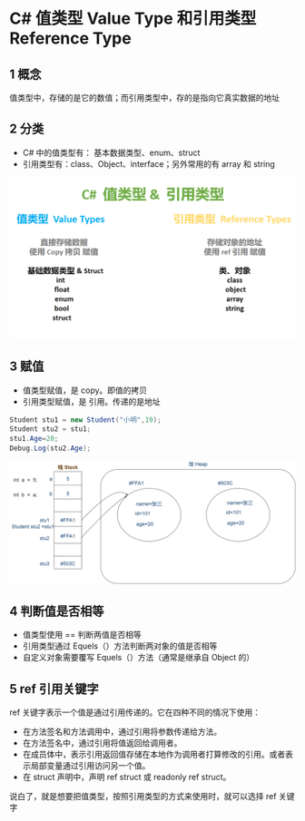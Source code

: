 # C# 值类型 Value Type 和引用类型 Reference Type

## 1 概念

值类型中，存储的是它的数值；而引用类型中，存的是指向它真实数据的地址

## 2 分类

- C# 中的值类型有： 基本数据类型、enum、struct
- 引用类型有：class、Object、interface；另外常用的有 array 和 string

![](../../../imgs/值类型&引用类型.png)

## 3 赋值

- 值类型赋值，是 copy。即值的拷贝
- 引用类型赋值，是 引用。传递的是地址

```C#
Student stu1 = new Student("小明",19);
Student stu2 = stu1;
stu1.Age=20;
Debug.Log(stu2.Age);
```

![](../../../imgs/值类型&引用类型1.png)

## 4 判断值是否相等

* 值类型使用 == 判断两值是否相等
* 引用类型通过 Equels（）方法判断两对象的值是否相等
* 自定义对象需要覆写 Equels（）方法（通常是继承自 Object 的）

## 5 ref 引用关键字

ref 关键字表示一个值是通过引用传递的。它在四种不同的情况下使用：

- 在方法签名和方法调用中，通过引用将参数传递给方法。
- 在方法签名中，通过引用将值返回给调用者。
- 在成员体中，表示引用返回值存储在本地作为调用者打算修改的引用。或者表示局部变量通过引用访问另一个值。
- 在 struct 声明中，声明 ref struct 或 readonly ref struct。

说白了，就是想要把值类型，按照引用类型的方式来使用时，就可以选择 ref 关键字
